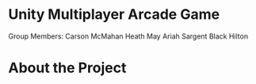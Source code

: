 # Unity Multiplayer Arcade Game

Group Members:
Carson McMahan
Heath May
Ariah Sargent
Black Hilton

# About the Project
